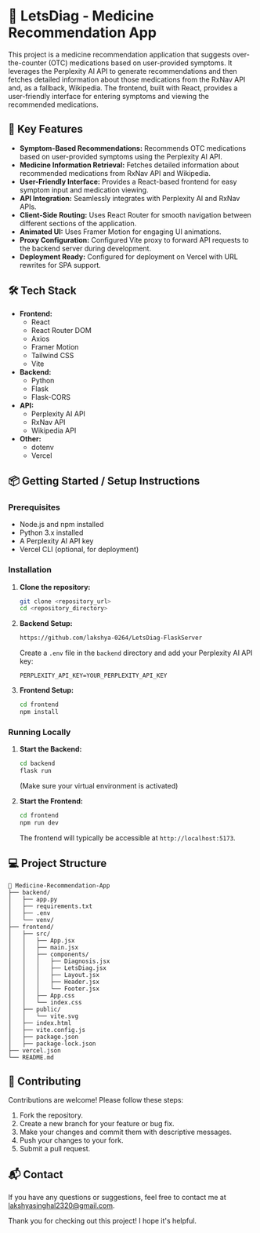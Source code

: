 # 💊 LetsDiag - Medicine Recommendation App

This project is a medicine recommendation application that suggests over-the-counter (OTC) medications based on user-provided symptoms. It leverages the Perplexity AI API to generate recommendations and then fetches detailed information about those medications from the RxNav API and, as a fallback, Wikipedia. The frontend, built with React, provides a user-friendly interface for entering symptoms and viewing the recommended medications.

## 🚀 Key Features

- **Symptom-Based Recommendations:** Recommends OTC medications based on user-provided symptoms using the Perplexity AI API.
- **Medicine Information Retrieval:** Fetches detailed information about recommended medications from RxNav API and Wikipedia.
- **User-Friendly Interface:** Provides a React-based frontend for easy symptom input and medication viewing.
- **API Integration:** Seamlessly integrates with Perplexity AI and RxNav APIs.
- **Client-Side Routing:** Uses React Router for smooth navigation between different sections of the application.
- **Animated UI:** Uses Framer Motion for engaging UI animations.
- **Proxy Configuration:** Configured Vite proxy to forward API requests to the backend server during development.
- **Deployment Ready:** Configured for deployment on Vercel with URL rewrites for SPA support.

## 🛠️ Tech Stack

- **Frontend:**
    - React
    - React Router DOM
    - Axios
    - Framer Motion
    - Tailwind CSS
    - Vite
- **Backend:**
    - Python
    - Flask
    - Flask-CORS
- **API:**
    - Perplexity AI API
    - RxNav API
    - Wikipedia API
- **Other:**
    - dotenv
    - Vercel

## 📦 Getting Started / Setup Instructions

### Prerequisites

- Node.js and npm installed
- Python 3.x installed
- A Perplexity AI API key
- Vercel CLI (optional, for deployment)

### Installation

1.  **Clone the repository:**

    ```bash
    git clone <repository_url>
    cd <repository_directory>
    ```

2.  **Backend Setup:**

    ```bash
    https://github.com/lakshya-0264/LetsDiag-FlaskServer
    ```

    Create a `.env` file in the `backend` directory and add your Perplexity AI API key:

    ```
    PERPLEXITY_API_KEY=YOUR_PERPLEXITY_API_KEY
    ```

3.  **Frontend Setup:**

    ```bash
    cd frontend
    npm install
    ```

### Running Locally

1.  **Start the Backend:**

    ```bash
    cd backend
    flask run
    ```

    (Make sure your virtual environment is activated)

2.  **Start the Frontend:**

    ```bash
    cd frontend
    npm run dev
    ```

    The frontend will typically be accessible at `http://localhost:5173`.

## 💻 Project Structure

```
📂 Medicine-Recommendation-App
├── backend/
│   ├── app.py
│   ├── requirements.txt
│   ├── .env
│   └── venv/
├── frontend/
│   ├── src/
│   │   ├── App.jsx
│   │   ├── main.jsx
│   │   ├── components/
│   │   │   ├── Diagnosis.jsx
│   │   │   ├── LetsDiag.jsx
│   │   │   ├── Layout.jsx
│   │   │   ├── Header.jsx
│   │   │   └── Footer.jsx
│   │   ├── App.css
│   │   └── index.css
│   ├── public/
│   │   └── vite.svg
│   ├── index.html
│   ├── vite.config.js
│   ├── package.json
│   ├── package-lock.json
├── vercel.json
└── README.md
```

## 🤝 Contributing

Contributions are welcome! Please follow these steps:

1.  Fork the repository.
2.  Create a new branch for your feature or bug fix.
3.  Make your changes and commit them with descriptive messages.
4.  Push your changes to your fork.
5.  Submit a pull request.

## 📬 Contact

If you have any questions or suggestions, feel free to contact me at [lakshyasinghal2320@gmail.com](mailto:lakshyasinghal2320@gmail.com).

Thank you for checking out this project! I hope it's helpful.

